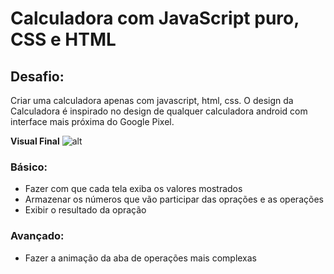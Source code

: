 # Calculadora com JavaScript puro, CSS e HTML

## Desafio:

Criar uma calculadora apenas com javascript, html, css. O design da Calculadora é inspirado
no design de qualquer calculadora android com interface mais próxima do Google Pixel.

**Visual Final**
![alt](https://pwa-commerce-uploads-image.s3.us-east-2.amazonaws.com/Captura+de+tela+de+2020-07-24+10-32-52.png)

### Básico:

- Fazer com que cada tela exiba os valores mostrados
- Armazenar os números que vão participar das oprações e as operações
- Exibir o resultado da opração

### Avançado:

- Fazer a animação da aba de operações mais complexas
